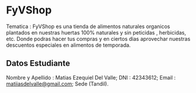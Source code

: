 # FyVShop
Tematica : 
FyVShop es una tienda de alimentos naturales organicos plantados en nuestras huertas 100% naturales y sin peticidas , herbicidas, etc.
Donde podras hacer tus compras y en ciertos dias aprovechar nuestras descuentos especiales en alimentos de temporada.

## Datos Estudiante

 Nombre y Apellido : Matias Ezequiel Del Valle; DNI : 42343612; Email : matiiasdelvalle@gmail.com; Sede (Tandil).

